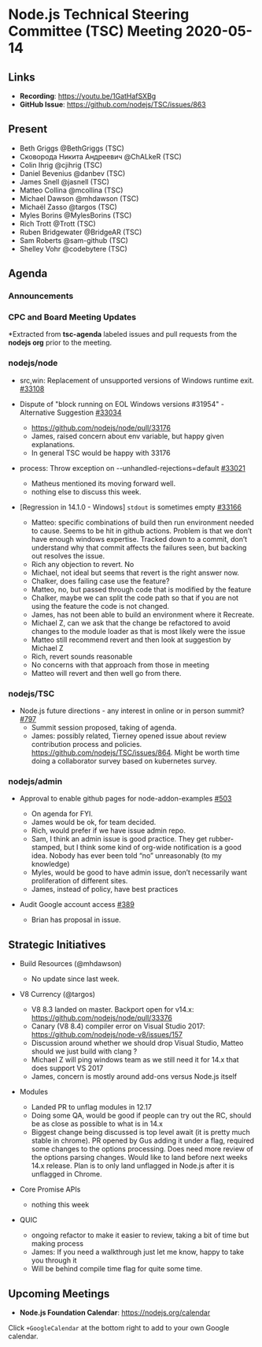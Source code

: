 # Node.js Technical Steering Committee (TSC) Meeting 2020-05-14

## Links

* **Recording**:  <https://youtu.be/1GatHafSXBg>
* **GitHub Issue**: <https://github.com/nodejs/TSC/issues/863>

## Present

* Beth Griggs @BethGriggs (TSC)
* Сковорода Никита Андреевич @ChALkeR (TSC)
* Colin Ihrig @cjihrig (TSC)
* Daniel Bevenius @danbev (TSC)
* James Snell @jasnell (TSC)
* Matteo Collina @mcollina (TSC)
* Michael Dawson @mhdawson (TSC)
* Michaël Zasso @targos (TSC)
* Myles Borins @MylesBorins (TSC)
* Rich Trott @Trott (TSC)
* Ruben Bridgewater @BridgeAR (TSC)
* Sam Roberts @sam-github (TSC)
* Shelley Vohr @codebytere (TSC)

## Agenda

### Announcements

### CPC and Board Meeting Updates

*Extracted from **tsc-agenda** labeled issues and pull requests from the **nodejs org** prior to the meeting.

### nodejs/node

* src,win: Replacement of unsupported versions of Windows runtime exit. [#33108](https://github.com/nodejs/node/pull/33108)
* Dispute of "block running on EOL Windows versions #31954" - Alternative Suggestion [#33034](https://github.com/nodejs/node/issues/33034)
  * <https://github.com/nodejs/node/pull/33176>
  * James, raised concern about env variable, but happy given explanations.
  * In general TSC would be happy with 33176

* process: Throw exception on --unhandled-rejections=default [#33021](https://github.com/nodejs/node/pull/33021)
  * Matheus mentioned its moving forward well.
  * nothing else to discuss this week.

* \[Regression in 14.1.0 - Windows\] `stdout` is sometimes empty [#33166](https://github.com/nodejs/node/issues/33166)
  * Matteo: specific combinations of build then run environment needed to
    cause.  Seems to be hit in github actions. Problem is that we don’t
    have enough windows expertise. Tracked down to a commit, don’t
    understand why that commit affects the failures seen, but backing
    out resolves the issue.
  * Rich any objection to revert. No
  * Michael, not ideal but seems that revert is the right answer now.
  * Chalker, does failing case use the feature?
  * Matteo, no, but passed through code that is modified by the feature
  * Chalker, maybe we can split the code path so that if you are not
    using the feature the code is not changed.
  * James, has not been able to build an environment where it
    Recreate.
  * Michael Z, can we ask that the change be refactored to avoid
    changes to the module loader as that is most likely were the issue
  * Matteo still recommend revert and then look at suggestion by Michael Z
  * Rich, revert sounds reasonable
  * No concerns with that approach from those in meeting
  * Matteo will revert and then well go from there.

### nodejs/TSC

* Node.js future directions - any interest in online or in person summit? [#797](https://github.com/nodejs/TSC/issues/797)
  * Summit session proposed, taking of agenda.
  * James: possibly related, Tierney opened issue about review contribution process and
    policies. <https://github.com/nodejs/TSC/issues/864>.  Might be worth time doing a
    collaborator survey based on kubernetes survey.

### nodejs/admin

* Approval to enable github pages for node-addon-examples [#503](https://github.com/nodejs/admin/issues/503)
  * On agenda for FYI.
  * James would be ok, for team decided.
  * Rich, would prefer if we have issue admin repo.
  * Sam, I think an admin issue is good practice. They get rubber-stamped, but
    I think some kind of org-wide notification is a good idea. Nobody has ever been told “no”
    unreasonably (to my knowledge)
  * Myles, would be good to have admin issue, don’t necessarily want proliferation of
    different sites.
  * James, instead of policy, have best practices

* Audit Google account access [#389](https://github.com/nodejs/admin/issues/389)
  * Brian has proposal in issue.

## Strategic Initiatives

* Build Resources (@mhdawson)
  * No update since last week.

* V8 Currency (@targos)
  * V8 8.3 landed on master. Backport open for v14.x: <https://github.com/nodejs/node/pull/33376>
  * Canary (V8 8.4) compiler error on Visual Studio 2017: <https://github.com/nodejs/node-v8/issues/157>
  * Discussion around whether we should drop Visual Studio, Matteo should we just build with
    clang ?
  * Michael Z will ping windows team as we still need it for 14.x that does support VS 2017
  * James, concern is mostly around add-ons versus Node.js itself

* Modules
  * Landed PR to unflag modules in 12.17
  * Doing some QA, would be good if people can try out the RC, should be as close as possible
    to what is in 14.x
  * Biggest change being discussed is top level await (it is pretty much stable in chrome). PR
    opened by Gus adding it under a flag, required some changes to the options processing.
    Does need more review of the options parsing changes. Would like to land before
    next weeks 14.x release. Plan is to only land unflagged in Node.js after it is unflagged in
    Chrome.

* Core Promise APIs
  * nothing this week

* QUIC
  * ongoing refactor to make it easier to review, taking a bit of time but making process
  * James: If you need a walkthrough just let me know, happy to take you through it
  * Will be behind compile time flag for quite some time.

## Upcoming Meetings

* **Node.js Foundation Calendar**: <https://nodejs.org/calendar>

Click `+GoogleCalendar` at the bottom right to add to your own Google calendar.
